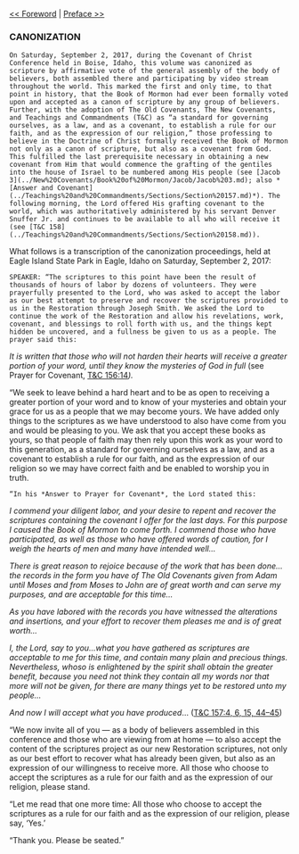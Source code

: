 [<< Foreword](Foreword.md)  |  [Preface >>](Preface.md)

### CANONIZATION

    On Saturday, September 2, 2017, during the Covenant of Christ Conference held in Boise, Idaho, this volume was canonized as scripture by affirmative vote of the general assembly of the body of believers, both assembled there and participating by video stream throughout the world. This marked the first and only time, to that point in history, that the Book of Mormon had ever been formally voted upon and accepted as a canon of scripture by any group of believers. Further, with the adoption of The Old Covenants, The New Covenants, and Teachings and Commandments (T&C) as “a standard for governing ourselves, as a law, and as a covenant, to establish a rule for our faith, and as the expression of our religion,” those professing to believe in the Doctrine of Christ formally received the Book of Mormon not only as a canon of scripture, but also as a covenant from God. This fulfilled the last prerequisite necessary in obtaining a new covenant from Him that would commence the grafting of the gentiles into the house of Israel to be numbered among His people (see [Jacob 3](../New%20Covenants/Book%20of%20Mormon/Jacob/Jacob%203.md); also *[Answer and Covenant](../Teachings%20and%20Commandments/Sections/Section%20157.md)*). The following morning, the Lord offered His grafting covenant to the world, which was authoritatively administered by his servant Denver Snuffer Jr. and continues to be available to all who will receive it (see [T&C 158](../Teachings%20and%20Commandments/Sections/Section%20158.md)).
  

What follows is a transcription of the canonization proceedings, held at Eagle Island State Park in Eagle, Idaho on Saturday, September 2, 2017:


    SPEAKER: “The scriptures to this point have been the result of thousands of hours of labor by dozens of volunteers. They were prayerfully presented to the Lord, who was asked to accept the labor as our best attempt to preserve and recover the scriptures provided to us in the Restoration through Joseph Smith. We asked the Lord to continue the work of the Restoration and allow his revelations, work, covenant, and blessings to roll forth with us, and the things kept hidden be uncovered, and a fullness be given to us as a people. The prayer said this:
  


*It is written that those who will not harden their hearts will receive a greater portion of your word, until they know the mysteries of God in full* (see Prayer for Covenant, [T&C 156:14](../Teachings%20and%20Commandments/Sections/Section%20156.md)*).*

“We seek to leave behind a hard heart and to be as open to receiving a greater portion of your word and to know of your mysteries and obtain your grace for us as a people that we may become yours. We have added only things to the scriptures as we have understood to also have come from you and would be pleasing to you. We ask that you accept these books as yours, so that people of faith may then rely upon this work as your word to this generation, as a standard for governing ourselves as a law, and as a covenant to establish a rule for our faith, and as the expression of our religion so we may have correct faith and be enabled to worship you in truth.


    “In his *Answer to Prayer for Covenant*, the Lord stated this:
  


*I commend your diligent labor, and your desire to repent and recover the scriptures containing the covenant I offer for the last days. For this purpose I caused the Book of Mormon to come forth. I commend those who have participated, as well as those who have offered words of caution, for I weigh the hearts of men and many have intended well…*


*There is great reason to rejoice because of the work that has been done…the records in the form you have of The Old Covenants given from Adam until Moses and from Moses to John are of great worth and can serve my purposes, and are acceptable for this time…*


*As you have labored with the records you have witnessed the alterations and insertions, and your effort to recover them pleases me and is of great worth...*


*I, the Lord, say to you...what you have gathered as scriptures are acceptable to me for this time, and contain many plain and precious things. Nevertheless, whoso is enlightened by the spirit shall obtain the greater benefit, because you need not think they contain all my words nor that more will not be given, for there are many things yet to be restored unto my people...*


*And now I will accept what you have produced*… ([T&C 157:4, 6, 15, 44–45](../Teachings%20and%20Commandments/Sections/Section%20157.md))
  

“We now invite all of you — as a body of believers assembled in this conference and those who are viewing from at home — to also accept the content of the scriptures project as our new Restoration scriptures, not only as our best effort to recover what has already been given, but also as an expression of our willingness to receive more. All those who choose to accept the scriptures as a rule for our faith and as the expression of our religion, please stand.

“Let me read that one more time: All those who choose to accept the scriptures as a rule for our faith and as the expression of our religion, please say, ‘Yes.’

“Thank you. Please be seated.”